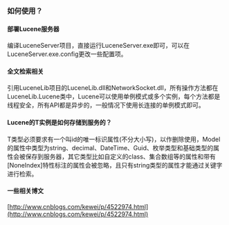 ### 如何使用？
#### 部署Lucene服务器
编译LuceneServer项目，直接运行LuceneServer.exe即可，可以在LuceneServer.exe.config更改一些配置项。

#### 全文检索相关
引用LuceneLib项目的LuceneLib.dll和NetworkSocket.dll，所有操作方法都在LuceneLib.Lucene<T>类中，Lucene<T>可以使用单例模式或多个实例，每个方法都是线程安全，所有API都是异步的，一般情况下使用长连接的单例模式即可。

#### Lucene<T>的T实例是如何存储到服务的？
T类型必须要求有一个叫id的唯一标识属性(不分大小写)，以作删除使用，Model的属性中类型为string、decimal、DateTime、Guid、枚举类型和基础类型的属性会被保存到服务器，其它类型比如自定义的class、集合数组等的属性和带有[NoneIndex]特性标注的属性会被忽略，且只有string类型的属性才能通过关键字进行检索。

#### 一些相关博文
[http://www.cnblogs.com/kewei/p/4522974.html](http://www.cnblogs.com/kewei/p/4522974.html)

